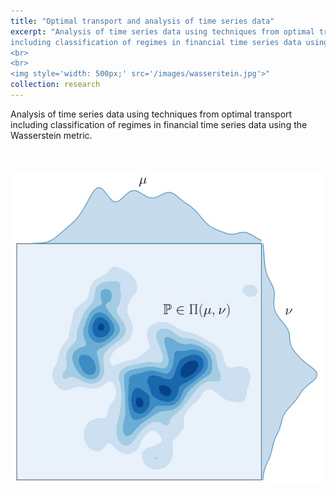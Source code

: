 ```yaml
---
title: "Optimal transport and analysis of time series data"
excerpt: "Analysis of time series data using techniques from optimal transport 
including classification of regimes in financial time series data using the Wasserstein metric. 
<br>
<br>
<img style='width: 500px;' src='/images/wasserstein.jpg'>"
collection: research
---
```

Analysis of time series data using techniques from optimal transport 
including classification of regimes in financial time series data using 
the Wasserstein metric.

<!---
<img style='max-height: 500px; max-width: 500px;' src='/images/wasserstein.jpg'>
-->
<br>
<br>
<img style='width: 500px;' src='/images/wasserstein.jpg'>
